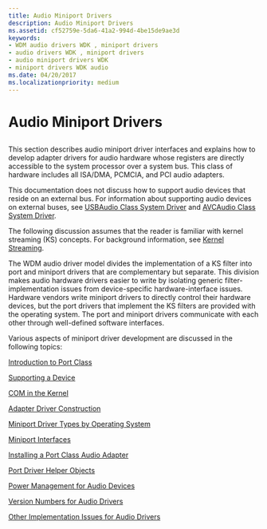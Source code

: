 ```yaml
---
title: Audio Miniport Drivers
description: Audio Miniport Drivers
ms.assetid: cf52759e-5da6-41a2-994d-4be15de9ae3d
keywords:
- WDM audio drivers WDK , miniport drivers
- audio drivers WDK , miniport drivers
- audio miniport drivers WDK
- miniport drivers WDK audio
ms.date: 04/20/2017
ms.localizationpriority: medium
---
```


# Audio Miniport Drivers


## <span id="audio_miniport_drivers"></span><span id="AUDIO_MINIPORT_DRIVERS"></span>


This section describes audio miniport driver interfaces and explains how to develop adapter drivers for audio hardware whose registers are directly accessible to the system processor over a system bus. This class of hardware includes all ISA/DMA, PCMCIA, and PCI audio adapters.

This documentation does not discuss how to support audio devices that reside on an external bus. For information about supporting audio devices on external buses, see [USBAudio Class System Driver](kernel-mode-wdm-audio-components.md#usbaudio_class_system_driver) and [AVCAudio Class System Driver](kernel-mode-wdm-audio-components.md#avcaudio_class_system_driver).

The following discussion assumes that the reader is familiar with kernel streaming (KS) concepts. For background information, see [Kernel Streaming](https://msdn.microsoft.com/library/windows/hardware/ff560842).

The WDM audio driver model divides the implementation of a KS filter into port and miniport drivers that are complementary but separate. This division makes audio hardware drivers easier to write by isolating generic filter-implementation issues from device-specific hardware-interface issues. Hardware vendors write miniport drivers to directly control their hardware devices, but the port drivers that implement the KS filters are provided with the operating system. The port and miniport drivers communicate with each other through well-defined software interfaces.

Various aspects of miniport driver development are discussed in the following topics:

[Introduction to Port Class](introduction-to-port-class.md)

[Supporting a Device](supporting-a-device.md)

[COM in the Kernel](com-in-the-kernel.md)

[Adapter Driver Construction](adapter-driver-construction.md)

[Miniport Driver Types by Operating System](miniport-driver-types-by-operating-system.md)

[Miniport Interfaces](miniport-interfaces.md)

[Installing a Port Class Audio Adapter](installing-a-port-class-audio-adapter.md)

[Port Driver Helper Objects](port-driver-helper-objects.md)

[Power Management for Audio Devices](power-management-for-audio-devices.md)

[Version Numbers for Audio Drivers](version-numbers-for-audio-drivers.md)

[Other Implementation Issues for Audio Drivers](other-implementation-issues-for-audio-drivers.md)

 

 




